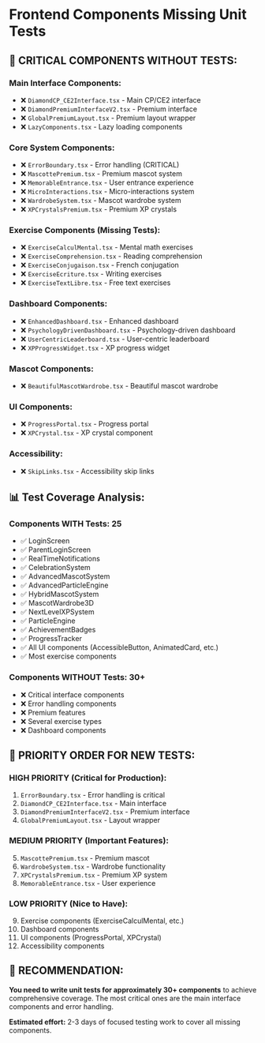 # Frontend Components Missing Unit Tests

## 🚨 **CRITICAL COMPONENTS WITHOUT TESTS:**

### **Main Interface Components:**
- ❌ `DiamondCP_CE2Interface.tsx` - Main CP/CE2 interface
- ❌ `DiamondPremiumInterfaceV2.tsx` - Premium interface
- ❌ `GlobalPremiumLayout.tsx` - Premium layout wrapper
- ❌ `LazyComponents.tsx` - Lazy loading components

### **Core System Components:**
- ❌ `ErrorBoundary.tsx` - Error handling (CRITICAL)
- ❌ `MascottePremium.tsx` - Premium mascot system
- ❌ `MemorableEntrance.tsx` - User entrance experience
- ❌ `MicroInteractions.tsx` - Micro-interactions system
- ❌ `WardrobeSystem.tsx` - Mascot wardrobe system
- ❌ `XPCrystalsPremium.tsx` - Premium XP crystals

### **Exercise Components (Missing Tests):**
- ❌ `ExerciseCalculMental.tsx` - Mental math exercises
- ❌ `ExerciseComprehension.tsx` - Reading comprehension
- ❌ `ExerciseConjugaison.tsx` - French conjugation
- ❌ `ExerciseEcriture.tsx` - Writing exercises
- ❌ `ExerciseTextLibre.tsx` - Free text exercises

### **Dashboard Components:**
- ❌ `EnhancedDashboard.tsx` - Enhanced dashboard
- ❌ `PsychologyDrivenDashboard.tsx` - Psychology-driven dashboard
- ❌ `UserCentricLeaderboard.tsx` - User-centric leaderboard
- ❌ `XPProgressWidget.tsx` - XP progress widget

### **Mascot Components:**
- ❌ `BeautifulMascotWardrobe.tsx` - Beautiful mascot wardrobe

### **UI Components:**
- ❌ `ProgressPortal.tsx` - Progress portal
- ❌ `XPCrystal.tsx` - XP crystal component

### **Accessibility:**
- ❌ `SkipLinks.tsx` - Accessibility skip links

## 📊 **Test Coverage Analysis:**

### **Components WITH Tests: 25**
- ✅ LoginScreen
- ✅ ParentLoginScreen  
- ✅ RealTimeNotifications
- ✅ CelebrationSystem
- ✅ AdvancedMascotSystem
- ✅ AdvancedParticleEngine
- ✅ HybridMascotSystem
- ✅ MascotWardrobe3D
- ✅ NextLevelXPSystem
- ✅ ParticleEngine
- ✅ AchievementBadges
- ✅ ProgressTracker
- ✅ All UI components (AccessibleButton, AnimatedCard, etc.)
- ✅ Most exercise components

### **Components WITHOUT Tests: 30+**
- ❌ Critical interface components
- ❌ Error handling components
- ❌ Premium features
- ❌ Several exercise types
- ❌ Dashboard components

## 🎯 **PRIORITY ORDER FOR NEW TESTS:**

### **HIGH PRIORITY (Critical for Production):**
1. `ErrorBoundary.tsx` - Error handling is critical
2. `DiamondCP_CE2Interface.tsx` - Main interface
3. `DiamondPremiumInterfaceV2.tsx` - Premium interface
4. `GlobalPremiumLayout.tsx` - Layout wrapper

### **MEDIUM PRIORITY (Important Features):**
5. `MascottePremium.tsx` - Premium mascot
6. `WardrobeSystem.tsx` - Wardrobe functionality
7. `XPCrystalsPremium.tsx` - Premium XP system
8. `MemorableEntrance.tsx` - User experience

### **LOW PRIORITY (Nice to Have):**
9. Exercise components (ExerciseCalculMental, etc.)
10. Dashboard components
11. UI components (ProgressPortal, XPCrystal)
12. Accessibility components

## 🚀 **RECOMMENDATION:**

**You need to write unit tests for approximately 30+ components** to achieve comprehensive coverage. The most critical ones are the main interface components and error handling.

**Estimated effort:** 2-3 days of focused testing work to cover all missing components.


